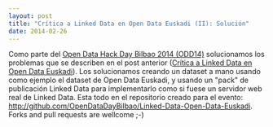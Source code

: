 ```yaml
---
layout: post
title: "Crítica a Linked Data en Open Data Euskadi (II): Solución"
date: 2014-02-26
---
```


Como parte del <a href="http://dev.morelab.deusto.es/hackathon/index.php/P%C3%A1gina_principal">Open Data Hack Day Bilbao 2014 (ODD14)</a> solucionamos los problemas que se describen en el post anterior (<a href="http://mikeleganaaranguren.wordpress.com/2013/10/22/critica-a-linked-data-en-open-data-euskadi/">Crítica a Linked Data en Open Data Euskadi</a>). Los solucionamos creando un dataset a mano usando como ejemplo el dataset de Open Data Euskadi, y usando un "pack" de publicación Linked Data para implementarlo como si fuese un servidor web real de Linked Data. Esta todo en el repositorio creado para el evento: <a href="http://github.com/OpenDataDayBilbao/Linked-Data-Open-Data-Euskadi">http://github.com/OpenDataDayBilbao/Linked-Data-Open-Data-Euskadi</a>. Forks and pull requests are wellcome ;-)

